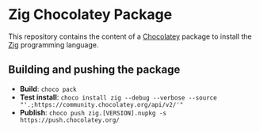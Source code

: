 # Zig Chocolatey Package

This repository contains the content of a [Chocolatey](https://chocolatey.org) package to install the [Zig](https://ziglang.org/) programming language.

## Building and pushing the package

- **Build**: `choco pack`
- **Test install**: `choco install zig --debug --verbose --source "'.;https://community.chocolatey.org/api/v2/'"`
- **Publish**: `choco push zig.[VERSION].nupkg -s https://push.chocolatey.org/`